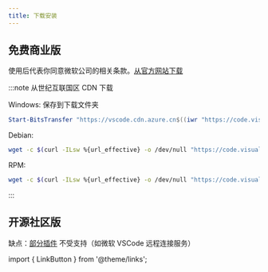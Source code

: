 ```yaml
---
title: 下载安装
---
```


## 免费商业版

使用后代表你同意微软公司的相关条款。[从官方网站下载](https://code.visualstudio.com/)

:::note 从世纪互联国区 CDN 下载

Windows: 保存到下载文件夹

```powershell
Start-BitsTransfer "https://vscode.cdn.azure.cn$((iwr "https://code.visualstudio.com/sha/download?build=stable&os=win32-x64-user" -method head).BaseResponse.RequestMessage.RequestUri.AbsolutePath)" -dest [Environment]::GetFolderPath("MyDocuments") + "\Downloads"
```

Debian:

```bash
wget -c $(curl -ILsw %{url_effective} -o /dev/null "https://code.visualstudio.com/sha/download?build=stable&os=linux-deb-x64" | sed "s#//az764295.vo.msecnd.net/#//vscode.cdn.azure.cn/#")
```

RPM:

```bash
wget -c $(curl -ILsw %{url_effective} -o /dev/null "https://code.visualstudio.com/sha/download?build=stable&os=linux-rpm-x64" | sed "s#//az764295.vo.msecnd.net/#//vscode.cdn.azure.cn/#")
```

:::

<!--
**RPM:**

```shell
sudo rpm --import https://packages.microsoft.com/keys/microsoft.asc
sudo sh -c 'echo -e "[code]\nname=Visual Studio Code\nbaseurl=https://packages.microsoft.com/yumrepos/vscode\nenabled=1\ngpgcheck=1\ngpgkey=https://packages.microsoft.com/keys/microsoft.asc" > /etc/yum.repos.d/vscode.repo'
dnf check-update
sudo dnf install code -y
```

摘自 [官方文档](https://code.visualstudio.com/docs/setup/linux#_rhel-fedora-and-centos-based-distributions)
 -->

## 开源社区版

<LinkButton outline href="https://mirrorz.org/app/VSCodium" name="从国内镜像站下载" />

缺点：[部分插件](https://github.com/VSCodium/vscodium/wiki/Extensions-Compatibility)
不受支持（如微软 VSCode 远程连接服务）

import { LinkButton } from '@theme/links';
